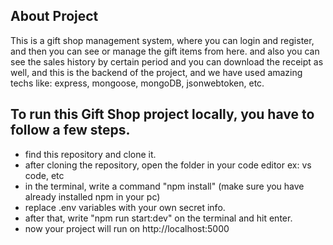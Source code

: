 ## About Project
This is a gift shop management system, where you can login and register, and then you can see or manage the gift items from here. and also you can see the sales history by certain period and you can download the receipt as well, and this is the backend of the project, and we have used amazing techs like: express, mongoose, mongoDB, jsonwebtoken, etc.


## To run this Gift Shop project locally, you have to follow a few steps.

- find this repository and clone it.
- after cloning the repository, open the folder in your code editor ex: vs code, etc
- in the terminal, write a command "npm install" (make sure you have already installed npm in your pc)
- replace .env variables with your own secret info.
- after that, write "npm run start:dev" on the terminal and hit enter.
- now your project will run on http://localhost:5000
